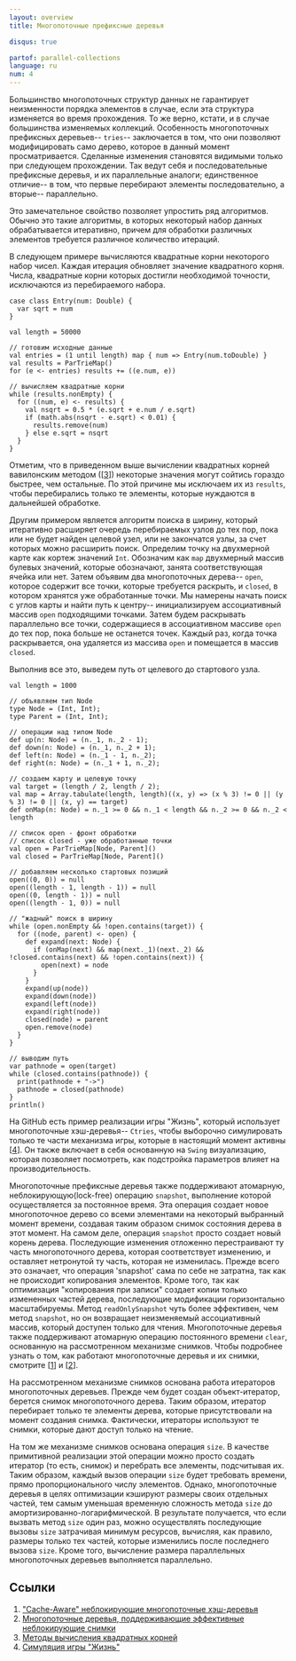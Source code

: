 ```yaml
---
layout: overview
title: Многопоточные префиксные деревья

disqus: true

partof: parallel-collections
language: ru
num: 4
---
```


Большинство многопоточных структур данных не гарантирует неизменности порядка элементов в случае, если эта структура изменяется во время прохождения. То же верно, кстати, и в случае большинства изменяемых коллекций. Особенность многопоточных префиксных деревьев-- `tries`-- заключается в том, что они позволяют модифицировать само дерево, которое в данный момент просматривается. Сделанные изменения становятся видимыми только при следующем прохождении. Так ведут себя и последовательные префиксные деревья, и их параллельные аналоги; единственное отличие-- в том, что первые перебирают элементы последовательно, а вторые-- параллельно.

Это замечательное свойство позволяет упростить ряд алгоритмов. Обычно это такие алгоритмы, в которых некоторый набор данных обрабатывается итеративно, причем для обработки различных элементов требуется различное количество итераций.

В следующем примере вычисляются квадратные корни некоторого набор чисел. Каждая итерация обновляет значение квадратного корня. Числа, квадратные корни которых достигли необходимой точности, исключаются из перебираемого набора.

    case class Entry(num: Double) {
      var sqrt = num
    }
	
    val length = 50000
	
	// готовим исходные данные
    val entries = (1 until length) map { num => Entry(num.toDouble) }
    val results = ParTrieMap()
    for (e <- entries) results += ((e.num, e))
    
	// вычисляем квадратные корни
    while (results.nonEmpty) {
      for ((num, e) <- results) {
        val nsqrt = 0.5 * (e.sqrt + e.num / e.sqrt)
        if (math.abs(nsqrt - e.sqrt) < 0.01) {
          results.remove(num)
        } else e.sqrt = nsqrt
      }
    }

Отметим, что в приведенном выше вычислении квадратных корней вавилонским методом (\[[3][3]\]) некоторые значения могут сойтись гораздо быстрее, чем остальные. По этой причине мы исключаем их из `results`, чтобы перебирались только те элементы, которые нуждаются в дальнейшей обработке.

Другим примером является алгоритм поиска в ширину, который итеративно расширяет очередь перебираемых узлов до тех пор, пока или не будет найден целевой узел, или не закончатся узлы, за счет которых можно расширить поиск. Определим точку на двухмерной карте как кортеж значений `Int`. Обозначим как `map` двухмерный массив булевых значений, которые обозначают, занята соответствующая ячейка или нет. Затем объявим два многопоточных дерева-- `open`, которое содержит все точки, которые требуется раскрыть, и `closed`, в котором хранятся уже обработанные точки. Мы намерены начать поиск с углов карты и найти путь к центру-- инициализируем ассоциативный массив `open` подходящими точками. Затем будем раскрывать параллельно все точки, содержащиеся в ассоциативном массиве `open` до тех пор, пока больше не останется точек. Каждый раз, когда точка раскрывается, она удаляется из массива `open` и помещается в массив `closed`.

Выполнив все это, выведем путь от целевого до стартового узла.
	
    val length = 1000
	
    // объявляем тип Node
    type Node = (Int, Int);
    type Parent = (Int, Int);
    
    // операции над типом Node
    def up(n: Node) = (n._1, n._2 - 1);
    def down(n: Node) = (n._1, n._2 + 1);
    def left(n: Node) = (n._1 - 1, n._2);
    def right(n: Node) = (n._1 + 1, n._2);
    
    // создаем карту и целевую точку
    val target = (length / 2, length / 2);
    val map = Array.tabulate(length, length)((x, y) => (x % 3) != 0 || (y % 3) != 0 || (x, y) == target)
    def onMap(n: Node) = n._1 >= 0 && n._1 < length && n._2 >= 0 && n._2 < length
    
    // список open - фронт обработки
    // список closed - уже обработанные точки
    val open = ParTrieMap[Node, Parent]()
    val closed = ParTrieMap[Node, Parent]()
    
    // добавляем несколько стартовых позиций
    open((0, 0)) = null
    open((length - 1, length - 1)) = null
    open((0, length - 1)) = null
    open((length - 1, 0)) = null
 
    // "жадный" поиск в ширину
    while (open.nonEmpty && !open.contains(target)) {
      for ((node, parent) <- open) {
        def expand(next: Node) {
          if (onMap(next) && map(next._1)(next._2) && !closed.contains(next) && !open.contains(next)) {
            open(next) = node
          }
        }
        expand(up(node))
        expand(down(node))
        expand(left(node))
        expand(right(node))
        closed(node) = parent
        open.remove(node)
      }
    }
	
    // выводим путь
    var pathnode = open(target)
    while (closed.contains(pathnode)) {
      print(pathnode + "->")
      pathnode = closed(pathnode)
    }
    println()

На GitHub есть пример реализации игры "Жизнь", который использует многопоточные хэш-деревья-- `Ctries`, чтобы выборочно симулировать только те части механизма игры, которые в настоящий момент активны \[[4][4]\].
Он также включает в себя основанную на `Swing` визуализацию, которая позволяет посмотреть, как подстройка параметров влияет на производительность.

Многопоточные префиксные деревья также поддерживают атомарную, неблокирующую(lock-free) операцию `snapshot`, выполнение которой осуществляется за постоянное время. Эта операция создает новое многопоточное дерево со всеми элементами на некоторый выбранный момент времени, создавая таким образом снимок состояния дерева в этот момент.
На самом деле, операция `snapshot` просто создает новый корень дерева. Последующие изменения отложенно перестраивают ту часть многопоточного дерева, которая соответствует изменению, и оставляет нетронутой ту часть, которая не изменилась. Прежде всего это означает, что операция 'snapshot' сама по себе не затратна, так как не происходит копирования элементов. Кроме того, так как оптимизация "копирования при записи" создает копии только измененных частей дерева, последующие модификации горизонтально масштабируемы.
Метод `readOnlySnapshot` чуть более эффективен, чем метод `snapshot`, но он возвращает неизменяемый ассоциативный массив, который доступен только для чтения. Многопоточные деревья также поддерживают атомарную операцию постоянного времени `clear`, основанную на рассмотренном механизме снимков. 
Чтобы подробнее узнать о том, как работают многопоточные деревья и их снимки, смотрите \[[1][1]\] и \[[2][2]\].

На рассмотренном механизме снимков основана работа итераторов многопоточных деревьев. Прежде чем будет создан объект-итератор, берется снимок многопоточного дерева. Таким образом, итератор перебирает только те элементы дерева, которые присутствовали на момент создания снимка. Фактически, итераторы используют те снимки, которые дают доступ только на чтение.

На том же механизме снимков основана операция `size`. В качестве примитивной реализации этой операции можно просто создать итератор (то есть, снимок) и перебрать все элементы, подсчитывая их. Таким образом, каждый вызов операции `size` будет требовать времени, прямо пропорционального числу элементов. Однако, многопоточные деревья в целях оптимизации кэшируют размеры своих отдельных частей, тем самым уменьшая временную сложность метода `size` до амортизированно-логарифмической. В результате получается, что если вызвать метод `size` один раз, можно осуществлять последующие вызовы `size` затрачивая минимум ресурсов, вычисляя, как правило, размеры только тех частей, которые изменились после последнего вызова `size`. Кроме того, вычисление размера параллельных многопоточных деревьев выполняется параллельно. 


## Ссылки

1. ["Cache-Aware" неблокирующие многопоточные хэш-деревья][1]
2. [Многопоточные деревья, поддерживающие эффективные неблокирующие снимки][2]
3. [Методы вычисления квадратных корней][3]
4. [Симуляция игры "Жизнь"][4]

  [1]: http://infoscience.epfl.ch/record/166908/files/ctries-techreport.pdf "Ctries-techreport"
  [2]: http://lampwww.epfl.ch/~prokopec/ctries-snapshot.pdf "Ctries-snapshot"
  [3]: http://en.wikipedia.org/wiki/Methods_of_computing_square_roots#Babylonian_method "babylonian-method"
  [4]: https://github.com/axel22/ScalaDays2012-TrieMap "game-of-life-ctries"
